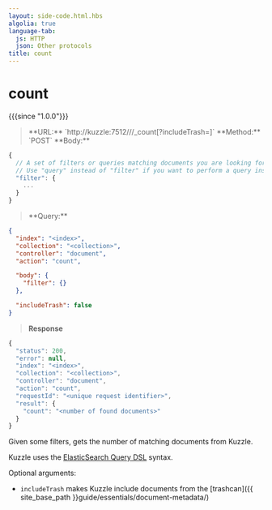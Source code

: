 ```yaml
---
layout: side-code.html.hbs
algolia: true
language-tab:
  js: HTTP
  json: Other protocols
title: count
---
```


# count

{{{since "1.0.0"}}}

<blockquote class="js">
<p>
**URL:** `http://kuzzle:7512/<index>/<collection>/_count[?includeTrash=<boolean>]`  
**Method:** `POST`  
**Body:**
</p>
</blockquote>


```js
{
  // A set of filters or queries matching documents you are looking for.
  // Use "query" instead of "filter" if you want to perform a query instead.
  "filter": {
    ...
  }
}
```


<blockquote class="json">
<p>
**Query:**
</p>
</blockquote>


```json
{
  "index": "<index>",
  "collection": "<collection>",
  "controller": "document",
  "action": "count",

  "body": {
    "filter": {}
  },

  "includeTrash": false
}
```

>**Response**

```javascript
{
  "status": 200,
  "error": null,
  "index": "<index>",
  "collection": "<collection>",
  "controller": "document",
  "action": "count",
  "requestId": "<unique request identifier>",
  "result": {
    "count": "<number of found documents>"
  }
}
```

Given some filters, gets the number of matching documents from Kuzzle.

Kuzzle uses the [ElasticSearch Query DSL](https://www.elastic.co/guide/en/elasticsearch/reference/5.x/query-dsl.html) syntax.

Optional arguments:

- `includeTrash` makes Kuzzle include documents from the [trashcan]({{ site_base_path }}guide/essentials/document-metadata/)
